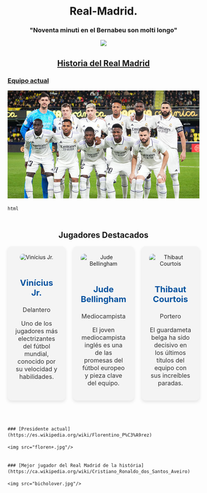 <div align="center">
  
# Real-Madrid.
### "Noventa minuti en el Bernabeu son molti longo"
<img src="Sense títol.png" />
  
## [Historia del Real Madrid](https://github.com/Marcos-pro17/Real-Madrid.es/blob/main/Historia%20del%20Real%20Madrid.md)

</div> 

### [Equipo actual](https://www.realmadrid.com/es-ES/futbol/primer-equipo-masculino/plantilla) 

<img src="532.jpg" />

```html```
<section id="featured-players">
    <h2>Jugadores Destacados</h2>
    <div class="players-container">
        <div class="player-card">
            <img src="https://www.realmadrid.com/img/vinicius-jr.jpg" alt="Vinícius Jr.">
            <h3>Vinícius Jr.</h3>
            <p>Delantero</p>
            <p>Uno de los jugadores más electrizantes del fútbol mundial, conocido por su velocidad y habilidades.</p>
        </div>
        <div class="player-card">
            <img src="https://www.realmadrid.com/img/jude-bellingham.jpg" alt="Jude Bellingham">
            <h3>Jude Bellingham</h3>
            <p>Mediocampista</p>
            <p>El joven mediocampista inglés es una de las promesas del fútbol europeo y pieza clave del equipo.</p>
        </div>
        <div class="player-card">
            <img src="https://www.realmadrid.com/img/thibaut-courtois.jpg" alt="Thibaut Courtois">
            <h3>Thibaut Courtois</h3>
            <p>Portero</p>
            <p>El guardameta belga ha sido decisivo en los últimos títulos del equipo con sus increíbles paradas.</p>
        </div>
    </div>
</section>

<style>
    #featured-players {
        text-align: center;
        margin: 50px 0;
    }
    .players-container {
        display: flex;
        justify-content: space-around;
        gap: 20px;
    }
    .player-card {
        background-color: #f4f4f4;
        padding: 20px;
        border-radius: 10px;
        width: 30%;
        box-shadow: 0 4px 8px rgba(0, 0, 0, 0.1);
    }
    .player-card img {
        width: 100%;
        border-radius: 10px;
        margin-bottom: 15px;
    }
    .player-card h3 {
        font-size: 22px;
        color: #00529F;
    }
    .player-card p {
        font-size: 16px;
        color: #333;
    }
</style>
```

### [Presidente actual](https://es.wikipedia.org/wiki/Florentino_P%C3%A9rez)

<img src="floren+.jpg"/> 


### [Mejor jugador del Real Madrid de la história](https://ca.wikipedia.org/wiki/Cristiano_Ronaldo_dos_Santos_Aveiro) 

<img src="bicholover.jpg"/>

